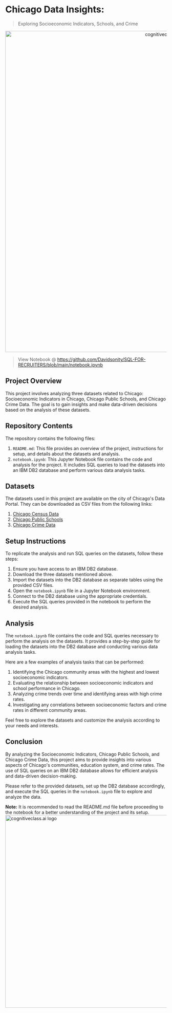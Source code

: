 # Chicago Data Insights: 
> Exploring Socioeconomic Indicators, Schools, and Crime

<center>
    <img src="https://www.dataquest.io/wp-content/uploads/2021/11/why-sql-consumes-so-much-memory-header.webp" width="1000" alt="cognitiveclass.ai logo" />
</center>

> View Notebook @ https://github.com/Davidsonity/SQL-FOR-RECRUITERS/blob/main/notebook.ipynb

## Project Overview

This project involves analyzing three datasets related to Chicago: Socioeconomic Indicators in Chicago, Chicago Public Schools, and Chicago Crime Data. The goal is to gain insights and make data-driven decisions based on the analysis of these datasets.

## Repository Contents

The repository contains the following files:

1. `README.md`: This file provides an overview of the project, instructions for setup, and details about the datasets and analysis.
2. `notebook.ipynb`: This Jupyter Notebook file contains the code and analysis for the project. It includes SQL queries to load the datasets into an IBM DB2 database and perform various data analysis tasks.

## Datasets

The datasets used in this project are available on the city of Chicago's Data Portal. They can be downloaded as CSV files from the following links:

1. [Chicago Census Data](https://cf-courses-data.s3.us.cloud-object-storage.appdomain.cloud/IBMDeveloperSkillsNetwork-DB0201EN-SkillsNetwork/labs/FinalModule_Coursera_V5/data/ChicagoCensusData.csv)
2. [Chicago Public Schools](https://cf-courses-data.s3.us.cloud-object-storage.appdomain.cloud/IBMDeveloperSkillsNetwork-DB0201EN-SkillsNetwork/labs/FinalModule_Coursera_V5/data/ChicagoPublicSchools.csv)
3. [Chicago Crime Data](https://cf-courses-data.s3.us.cloud-object-storage.appdomain.cloud/IBMDeveloperSkillsNetwork-DB0201EN-SkillsNetwork/labs/FinalModule_Coursera_V5/data/ChicagoCrimeData.csv)

## Setup Instructions

To replicate the analysis and run SQL queries on the datasets, follow these steps:

1. Ensure you have access to an IBM DB2 database.
2. Download the three datasets mentioned above.
3. Import the datasets into the DB2 database as separate tables using the provided CSV files.
4. Open the `notebook.ipynb` file in a Jupyter Notebook environment.
5. Connect to the DB2 database using the appropriate credentials.
6. Execute the SQL queries provided in the notebook to perform the desired analysis.

## Analysis

The `notebook.ipynb` file contains the code and SQL queries necessary to perform the analysis on the datasets. It provides a step-by-step guide for loading the datasets into the DB2 database and conducting various data analysis tasks.

Here are a few examples of analysis tasks that can be performed:

1. Identifying the Chicago community areas with the highest and lowest socioeconomic indicators.
2. Evaluating the relationship between socioeconomic indicators and school performance in Chicago.
3. Analyzing crime trends over time and identifying areas with high crime rates.
4. Investigating any correlations between socioeconomic factors and crime rates in different community areas.

Feel free to explore the datasets and customize the analysis according to your needs and interests.

## Conclusion

By analyzing the Socioeconomic Indicators, Chicago Public Schools, and Chicago Crime Data, this project aims to provide insights into various aspects of Chicago's communities, education system, and crime rates. The use of SQL queries on an IBM DB2 database allows for efficient analysis and data-driven decision-making.

Please refer to the provided datasets, set up the DB2 database accordingly, and execute the SQL queries in the `notebook.ipynb` file to explore and analyze the data.

**Note:** It is recommended to read the README.md file before proceeding to the notebook for a better understanding of the project and its setup.
<img src = "https://cf-courses-data.s3.us.cloud-object-storage.appdomain.cloud/IBMDeveloperSkillsNetwork-DB0201EN-SkillsNetwork/labs/FinalModule_Coursera_V5/images/LoadingData.png"  width="600" alt="cognitiveclass.ai logo">
